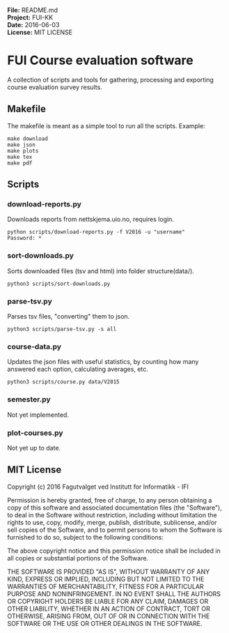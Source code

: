 **File:** README.md<br>
**Project:** FUI-KK<br>
**Date:** 2016-06-03<br>
**License:** MIT LICENSE

# FUI Course evaluation software
A collection of scripts and tools for gathering, processing and exporting
course evaluation survey results.

## Makefile
The makefile is meant as a simple tool to run all the scripts. Example:
```
make download
make json
make plots
make tex
make pdf
```

## Scripts
### download-reports.py
Downloads reports from nettskjema.uio.no, requires login.
```
python scripts/download-reports.py -f V2016 -u "username"
Password: *
```
### sort-downloads.py
Sorts downloaded files (tsv and html) into folder structure(data/).
```
python3 scripts/sort-downloads.py
```
### parse-tsv.py
Parses tsv files, "converting" them to json.
```
python3 scripts/parse-tsv.py -s all
```
### course-data.py
Updates the json files with useful statistics, by counting how many answered
each option, calculating averages, etc.
```
python3 scripts/course.py data/V2015
```

### semester.py
Not yet implemented.
### plot-courses.py
Not yet up to date.




<!-- **List of stuff**<br>
0. [Title 0](./path0/)<br>
1. [Title 1](./path1/)<br> -->

## MIT License

Copyright (c) 2016 Fagutvalget ved Institutt for Informatikk - IFI

Permission is hereby granted, free of charge, to any person obtaining a copy
of this software and associated documentation files (the "Software"), to deal
in the Software without restriction, including without limitation the rights
to use, copy, modify, merge, publish, distribute, sublicense, and/or sell
copies of the Software, and to permit persons to whom the Software is
furnished to do so, subject to the following conditions:

The above copyright notice and this permission notice shall be included in all
copies or substantial portions of the Software.

THE SOFTWARE IS PROVIDED "AS IS", WITHOUT WARRANTY OF ANY KIND, EXPRESS OR
IMPLIED, INCLUDING BUT NOT LIMITED TO THE WARRANTIES OF MERCHANTABILITY,
FITNESS FOR A PARTICULAR PURPOSE AND NONINFRINGEMENT. IN NO EVENT SHALL THE
AUTHORS OR COPYRIGHT HOLDERS BE LIABLE FOR ANY CLAIM, DAMAGES OR OTHER
LIABILITY, WHETHER IN AN ACTION OF CONTRACT, TORT OR OTHERWISE, ARISING FROM,
OUT OF OR IN CONNECTION WITH THE SOFTWARE OR THE USE OR OTHER DEALINGS IN THE
SOFTWARE.
<br>
